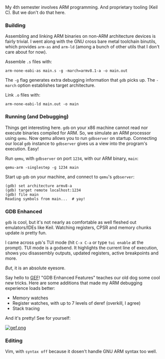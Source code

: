 My 4th semester involves ARM programming. And proprietary
tooling (Keil C). But we don't do that here.

### Building

Assembling and linking ARM binaries on non-ARM architecture
devices is fairly trivial. I went along with the GNU cross
bare metal toolchain binutils, which provides `arm-as` and
`arm-ld` (among a bunch of other utils that I don't care
about for now). 

Assemble `.s` files with:

```shell
arm-none-eabi-as main.s -g -march=armv8.1-a -o main.out
```

The `-g` flag generates extra debugging information that
`gdb` picks up. The `-march` option establishes target
architecture.

Link `.o` files with:

```shell
arm-none-eabi-ld main.out -o main
```

### Running (and Debugging)

Things get interesting here. `gdb` on your x86 machine
cannot read nor execute binaries compiled for ARM. So, we
simulate an ARM processor using `qemu`. Now qemu allows you
to run `gdbserver` on startup. Connecting our local `gdb`
instance to `gdbserver` gives us a view into the program's
execution. Easy!

Run `qemu`, with `gdbserver` on port `1234`, with our ARM
binary, `main`:

```shell
qemu-arm -singlestep -g 1234 main
```

Start up `gdb` on your machine, and connect to `qemu`'s
`gdbserver`:

```
(gdb) set architecture armv8-a
(gdb) target remote localhost:1234
(gdb) file main
Reading symbols from main...  # yay!
```

### GDB Enhanced

`gdb` is cool, but it's not nearly as comfortable as well
fleshed out emulators/IDEs like Keil. Watching registers,
CPSR and memory chunks update *is* pretty fun. 

I came across `gdb`'s TUI mode (hit `C-x C-a` or type `tui
enable` at the prompt). TUI mode is a godsend. It highlights
the current line of execution, shows you disassembly
outputs, updated registers, active breakpoints and more.

*But*, it is an absolute eyesore.

Say hello to [GEF](https://github.com/hugsy/gef)! "GDB
Enhanced Features" teaches our old dog some cool new tricks.
Here are some additions that made my ARM debugging
experience loads better:

 - Memory watches
 - Register watches, with up to 7 levels of deref (overkill,
   I agree)
 - Stack tracing

And it's pretty! See for yourself:

[![gef.png](https://u.peppe.rs/wq.png)](https://u.peppe.rs/wq.png)

### Editing

Vim, with `syntax off` because it
dosen't handle GNU ARM syntax too well.
